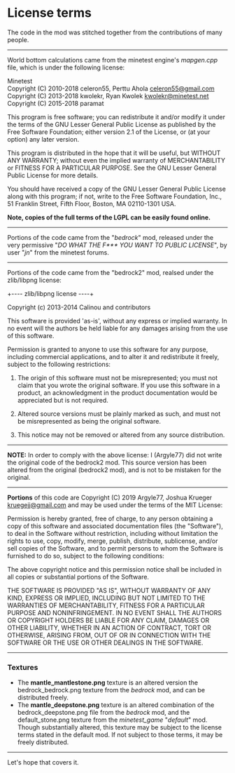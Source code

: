 # License terms

The code in the mod was stitched together from the contributions of many people.


___
World bottom calculations came from the minetest engine's _mapgen.cpp_ file, which is under the following license:

Minetest  
Copyright (C) 2010-2018 celeron55, Perttu Ahola <celeron55@gmail.com>  
Copyright (C) 2013-2018 kwolekr, Ryan Kwolek <kwolekr@minetest.net>  
Copyright (C) 2015-2018 paramat

This program is free software; you can redistribute it and/or modify
it under the terms of the GNU Lesser General Public License as published by
the Free Software Foundation; either version 2.1 of the License, or
(at your option) any later version.

This program is distributed in the hope that it will be useful,
but WITHOUT ANY WARRANTY; without even the implied warranty of
MERCHANTABILITY or FITNESS FOR A PARTICULAR PURPOSE.  See the
GNU Lesser General Public License for more details.

You should have received a copy of the GNU Lesser General Public License along
with this program; if not, write to the Free Software Foundation, Inc.,
51 Franklin Street, Fifth Floor, Boston, MA 02110-1301 USA.


**Note, copies of the full terms of the LGPL can be easily found online.**


___
Portions of the code came from the "*bedrock*" mod, released under the very permissive 
"*DO WHAT THE F\*\*\* YOU WANT TO PUBLIC LICENSE*", by user "*jn*" from the minetest forums.


___
Portions of the code came from the "bedrock2" mod, realsed under the zlib/libpng license:

+---- zlib/libpng license ----+

Copyright (c) 2013-2014 Calinou and contributors

This software is provided 'as-is', without any express or implied warranty. In no event will the authors be held liable for any damages arising from the use of this software.

Permission is granted to anyone to use this software for any purpose, including commercial applications, and to alter it and redistribute it freely, subject to the following restrictions:

1. The origin of this software must not be misrepresented; you must not claim that you wrote the original software. If you use this software in a product, an acknowledgment in the product documentation would be appreciated but is not required.

2. Altered source versions must be plainly marked as such, and must not be misrepresented as being the original software.

3. This notice may not be removed or altered from any source distribution.

___
**NOTE:**  In order to comply with the above license:  I (Argyle77) did not write the original code of the bedrock2
mod.  This source version has been altered from the original (bedrock2 mod), and is not to be mistaken for the original.

___
__Portions__ of this code are Copyright (C) 2019 Argyle77, Joshua Krueger <kruegejj@gmail.com> and may be used under the
terms of the MIT License:

Permission is hereby granted, free of charge, to any person obtaining a copy of this software and associated
documentation files (the "Software"), to deal in the Software without restriction, including without limitation the
rights to use, copy, modify, merge, publish, distribute, sublicense, and/or sell copies of the Software, and to permit
persons to whom the Software is furnished to do so, subject to the following conditions:

The above copyright notice and this permission notice shall be included in all copies or substantial portions of the Software.

THE SOFTWARE IS PROVIDED "AS IS", WITHOUT WARRANTY OF ANY KIND, EXPRESS OR IMPLIED, INCLUDING BUT NOT LIMITED TO THE
WARRANTIES OF MERCHANTABILITY, FITNESS FOR A PARTICULAR PURPOSE AND NONINFRINGEMENT. IN NO EVENT SHALL THE AUTHORS OR
COPYRIGHT HOLDERS BE LIABLE FOR ANY CLAIM, DAMAGES OR OTHER LIABILITY, WHETHER IN AN ACTION OF CONTRACT, TORT OR
OTHERWISE, ARISING FROM, OUT OF OR IN CONNECTION WITH THE SOFTWARE OR THE USE OR OTHER DEALINGS IN THE SOFTWARE.

___

### Textures
* The **mantle_mantlestone.png** texture is an altered version the bedrock_bedrock.png texture from the *bedrock* mod, and 
can be distributed freely.
* The **mantle_deepstone.png** texture is an altered combination of the bedrock_deepstone.png file from the *bedrock* mod,
and the default_stone.png texture from the *minetest_game* "*default*" mod.  Though substantially altered, this texture 
may be subject to the license terms stated in the default mod.  If not subject to those terms, it may be freely distributed.


___

Let's hope that covers it.